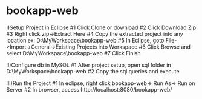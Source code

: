 # bookapp-web

I)Setup Project in Eclipse
#1 Click Clone or download
#2 Click Download Zip
#3 Right click zip->Extract Here 
#4 Copy the extracted project into any location ex: D:\MyWorkspace\bookapp-web
#5 In Eclipse, goto File->Import->General->Existing Projects into Workspace
#6 Click Browse and select D:\MyWorkspace\bookapp-web
#7 Click Finish

II)Configure db in MySQL
#1 After project setup, open sql folder in D:\MyWorkspace\bookapp-web
#2 Copy the sql queries and execute

III)Run the Project
#1 In eclipse, right click bookapp-web-> Run As-> Run on Server
#2 In browser, access http://localhost:8080/bookapp-web/
